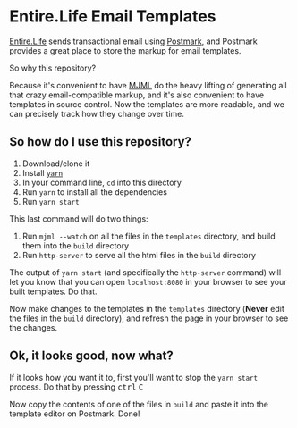 Entire.Life Email Templates
===========================

[Entire.Life] sends transactional email using [Postmark], and Postmark provides
a great place to store the markup for email templates.

So why this repository?

Because it's convenient to have [MJML] do the heavy lifting of generating all
that crazy email-compatible markup, and it's also convenient to have templates
in source control. Now the templates are more readable, and we can precisely
track how they change over time.

  [Entire.Life]: https://entire.life/
  [Postmark]: https://postmarkapp.com/
  [MJML]: https://mjml.io/


So how do I use this repository?
--------------------------------

1. Download/clone it
2. Install [`yarn`](https://yarnpkg.com/)
3. In your command line, `cd` into this directory
4. Run `yarn` to install all the dependencies
5. Run `yarn start`

This last command will do two things:

1. Run `mjml --watch` on all the files in the `templates` directory, and build
   them into the `build` directory
2. Run `http-server` to serve all the html files in the `build` directory

The output of `yarn start` (and specifically the `http-server` command) will
let you know that you can open `localhost:8080` in your browser to see your
built templates. Do that.

Now make changes to the templates in the `templates` directory (**Never** edit
the files in the `build` directory), and refresh the page in your browser to
see the changes.


Ok, it looks good, now what?
----------------------------

If it looks how you want it to, first you'll want to stop the `yarn start`
process. Do that by pressing <kbd>ctrl</kbd> <kbd>C</kbd>

Now copy the contents of one of the files in `build` and paste it into the
template editor on Postmark. Done!
